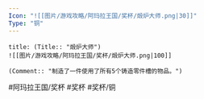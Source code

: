 ```yaml
---
Icon: "![[图片/游戏攻略/阿玛拉王国/奖杯/煅炉大师.png|30]]"
Type: "铜"
---
```

```ad-common-bronze-trophy
title: (Title:: "煅炉大师")
![[图片/游戏攻略/阿玛拉王国/奖杯/煅炉大师.png|100]]

(Comment:: "制造了一件使用了所有5个铸造零件槽的物品。")
```

#阿玛拉王国/奖杯 #奖杯 #奖杯/铜

